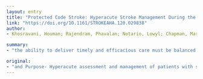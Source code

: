 ```yaml
---
layout: entry
title: "Protected Code Stroke: Hyperacute Stroke Management During the Coronavirus Disease 2019 (COVID-19) Pandemic"
link: "https://doi.org/10.1161/STROKEAHA.120.029838"
author:
- Khosravani, Houman; Rajendram, Phavalan; Notario, Lowyl; Chapman, Martin G.; Menon, Bijoy K.

summary:
- "the ability to deliver timely and efficacious care must be balanced with the risk of infectious exposure to the clinical team. Rapid and effective stroke care remains paramount to achieve maximum functional recovery for those needing admission and to triage care appropriately for those who may be presenting with neurological symptoms but have an alternative diagnosis. Methods- Available resources, COVID-19-specific infection prevention and control recommendations were used to identify clinical screening criteria for patients. A protected code stroke algorithm was developed."

original:
- "and Purpose- Hyperacute assessment and management of patients with stroke, termed code stroke, is a time-sensitive and high-stakes clinical scenario. In the context of the current Coronavirus Disease 2019 (COVID-19) pandemic caused by the SARS-CoV-2 virus, the ability to deliver timely and efficacious care must be balanced with the risk of infectious exposure to the clinical team. Furthermore, rapid and effective stroke care remains paramount to achieve maximal functional recovery for those needing admission and to triage care appropriately for those who may be presenting with neurological symptoms but have an alternative diagnosis. Methods- Available resources, COVID-19-specific infection prevention and control recommendations, and expert consensus were used to identify clinical screening criteria for patients and provide the required nuanced considerations for the healthcare team, thereby modifying the conventional code stroke processes to achieve a protected designation. Results- A protected code stroke algorithm was developed. Features specific to prenotification and clinical status of the patient were used to define precode screening. These include primary infectious symptoms, clinical, and examination features. A focused framework was then developed with regard to a protected code stroke. We outline the specifics of personal protective equipment use and considerations thereof including aspects of crisis resource management impacting team role designation and human performance factors during a protected code stroke. Conclusions- We introduce the concept of a protected code stroke during a pandemic, as in the case of COVID-19, and provide a framework for key considerations including screening, personal protective equipment, and crisis resource management. These considerations and suggested algorithms can be utilized and adapted for local practice."
---
```


